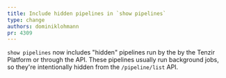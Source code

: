 ```yaml
---
title: Include hidden pipelines in `show pipelines`
type: change
authors: dominiklohmann
pr: 4309
---
```


`show pipelines` now includes "hidden" pipelines run by the by the Tenzir
Platform or through the API. These pipelines usually run background jobs, so
they're intentionally hidden from the `/pipeline/list` API.
